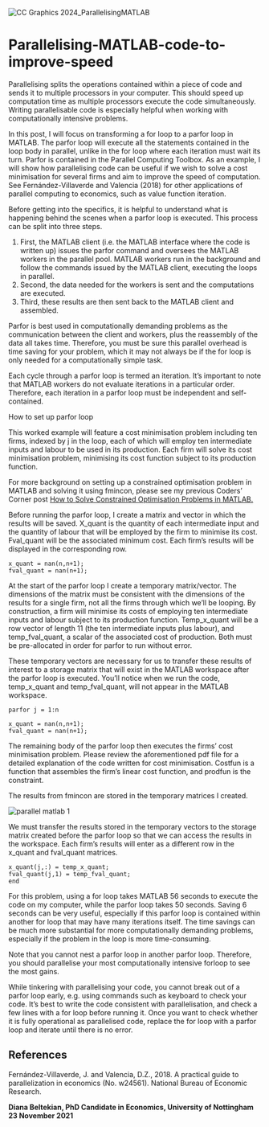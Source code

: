 ![CC Graphics 2024_ParallelisingMATLAB](https://github.com/csae-coders-corner/Parallelising-MATLAB-code-to-improve-speed/assets/148211163/e0579481-dd69-4272-8eea-07cadcf13207)

# Parallelising-MATLAB-code-to-improve-speed

Parallelising splits the operations contained within a piece of code and sends it to multiple processors in your computer. This should speed up computation time as multiple processors execute the code simultaneously. Writing parallelisable code is especially helpful when working with computationally intensive problems. 

In this post, I will focus on transforming a for loop to a parfor loop in MATLAB. The parfor loop will execute all the statements contained in the loop body in parallel, unlike in the for loop where each iteration must wait its turn. Parfor is contained in the Parallel Computing Toolbox. As an example, I will show how parallelising code can be useful if we wish to solve a cost minimisation for several firms and aim to improve the speed of computation. See Fernández-Villaverde and Valencia (2018) for other applications of parallel computing to economics, such as value function iteration.

Before getting into the specifics, it is helpful to understand what is happening behind the scenes when a parfor loop is executed. This process can be split into three steps. 

1.	First, the MATLAB client (i.e. the MATLAB interface where the code is written up) issues the parfor command and oversees the MATLAB workers in the parallel pool. MATLAB workers run in the background and follow the commands issued by the MATLAB client, executing the loops in parallel. 
2.	Second, the data needed for the workers is sent and the computations are executed.
3.	Third, these results are then sent back to the MATLAB client and assembled. 

Parfor is best used in computationally demanding problems as the communication between the client and workers, plus the reassembly of the data all takes time. Therefore, you must be sure this parallel overhead is time saving for your problem, which it may not always be if the for loop is only needed for a computationally simple task. 

Each cycle through a parfor loop is termed an iteration. It’s important to note that MATLAB workers do not evaluate iterations in a particular order. Therefore, each iteration in a parfor loop must be independent and self-contained.

How to set up parfor loop

This worked example will feature a cost minimisation problem including ten firms, indexed by j in the loop, each of which will employ ten intermediate inputs and labour to be used in its production. Each firm will solve its cost minimisation problem, minimising its cost function subject to its production function. 

For more background on setting up a constrained optimisation problem in MATLAB and solving it using fmincon, please see my previous Coders’ Corner post [How to Solve Constrained Optimisation Problems in MATLAB.](https://csae.web.ox.ac.uk/sites/default/files/csae/documents/media/coderscorner_tt21week9fm.pdf)

Before running the parfor loop, I create a matrix and vector in which the results will be saved. X_quant is the quantity of each intermediate input and the quantity of labour that will be employed by the firm to minimise its cost. Fval_quant will be the associated minimum cost. Each firm’s results will be displayed in the corresponding row.  


    x_quant = nan(n,n+1);
    fval_quant = nan(n+1);
    
At the start of the parfor loop I create a temporary matrix/vector. The dimensions of the matrix must be consistent with the dimensions of the results for a single firm, not all the firms through which we’ll be looping. By construction, a firm will minimise its costs of employing ten intermediate inputs and labour subject to its production function. Temp_x_quant will be a row vector of length 11 (the ten intermediate inputs plus labour), and temp_fval_quant, a scalar of the associated cost of production. Both must be pre-allocated in order for parfor to run without error. 

These temporary vectors are necessary for us to transfer these results of interest to a storage matrix that will exist in the MATLAB workspace after the parfor loop is executed. You’ll notice when we run the code, temp_x_quant and temp_fval_quant, will not appear in the MATLAB workspace.

    parfor j = 1:n
    
    x_quant = nan(n,n+1);
    fval_quant = nan(n+1);

The remaining body of the parfor loop then executes the firms’ cost minimisation problem. Please review the aforementioned pdf file for a detailed explanation of the code written for cost minimisation.  Costfun is a function that assembles the firm’s linear cost function, and prodfun is the constraint.

The results from fmincon are stored in the temporary matrices I created.

![parallel matlab 1](https://github.com/csae-coders-corner/Parallelising-MATLAB-code-to-improve-speed/assets/148211163/8a0d4b15-e09b-4706-95e2-a0d6e11a750a)

We must transfer the results stored in the temporary vectors to the storage matrix created before the parfor loop so that we can access the results in the workspace. Each firm’s results will enter as a different row in the x_quant and fval_quant matrices.

    x_quant(j,:) = temp_x_quant;
    fval_quant(j,1) = temp_fval_quant;
    end

For this problem, using a for loop takes MATLAB 56 seconds to execute the code on my computer, while the parfor loop takes 50 seconds. Saving 6 seconds can be very useful, especially if this parfor loop is contained within another for loop that may have many iterations itself.  The time savings can be much more substantial for more computationally demanding problems, especially if the problem in the loop is more time-consuming. 

Note that you cannot nest a parfor loop in another parfor loop. Therefore, you should parallelise your most computationally intensive forloop to see the most gains. 

While tinkering with parallelising your code, you cannot break out of a parfor loop early, e.g. using commands such as keyboard to check your code. It’s best to write the code consistent with parallelisation, and check a few lines with a for loop before running it. Once you want to check whether it is fully operational as parallelised code, replace the for loop with a parfor loop and iterate until there is no error.

## References

Fernández-Villaverde, J. and Valencia, D.Z., 2018. A practical guide to parallelization in economics (No. w24561). National Bureau of Economic Research.

**Diana Beltekian, PhD Candidate in Economics, University of Nottingham
23 November 2021**
